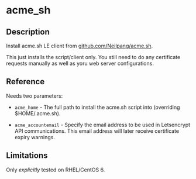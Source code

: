 # acme_sh

## Description

Install acme.sh LE client from [github.com/Neilpang/acme.sh](https://github.com/Neilpang/acme.sh).

This just installs the script/client only. You still need to do any certificate requests manually as well as yoru web server configurations.

## Reference

Needs two parameters:

 * `acme_home` -
 The full path to install the acme.sh script into (overriding $HOME/.acme.sh).

 * `acme_accountemail` -
 Specify the email address to be used in Letsencrypt API communications.
 This email address will later receive certificate expiry warnings.

## Limitations

Only *explicitly* tested on RHEL/CentOS 6.

